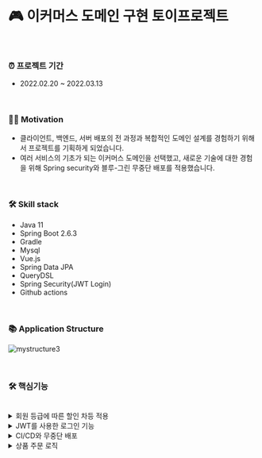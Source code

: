 # 🎮 이커머스 도메인 구현 토이프로젝트 

<br>

### ⏰ 프로젝트 기간 
- 2022.02.20 ~ 2022.03.13


<br>

### 💪🏻 Motivation
- 클라이언트, 백엔드, 서버 배포의 전 과정과 복합적인 도메인 설계를 경험하기 위해서 프로젝트를 기획하게 되었습니다.
- 여러 서비스의 기초가 되는 이커머스 도메인을 선택했고, 새로운 기술에 대한 경험을 위해 Spring security와 블루-그린 무중단 배포를 적용했습니다. 

<br>

### 🛠 Skill stack 

- Java 11
- Spring Boot 2.6.3
- Gradle
- Mysql
- Vue.js  
- Spring Data JPA 
- QueryDSL
- Spring Security(JWT Login)
- Github actions

<br>

### 📚 Application Structure
![mystructure3](https://user-images.githubusercontent.com/82302520/158058559-969d63ed-6418-42b4-8c1c-b7e1b29cb233.png)



<br>

### 🛠 핵심기능 

<br>

<details><summary>
회원 등급에 따른 할인 차등 적용 
</summary>
</details>

<details><summary>
JWT를 사용한 로그인 기능 
</summary>
</details>


<details><summary>
CI/CD와 무중단 배포 
</summary>

</details>

<details><summary>
상품 주문 로직
</summary>

</details>







